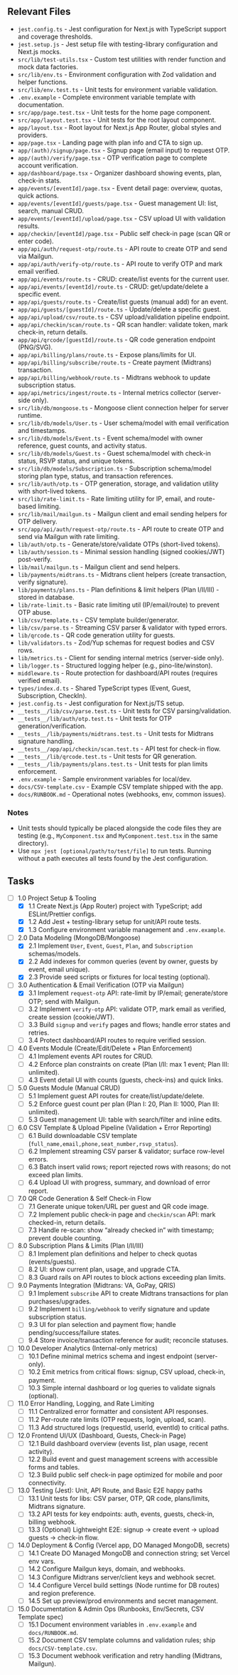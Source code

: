 ## Relevant Files

- `jest.config.ts` - Jest configuration for Next.js with TypeScript support and coverage thresholds.
- `jest.setup.js` - Jest setup file with testing-library configuration and Next.js mocks.
- `src/lib/test-utils.tsx` - Custom test utilities with render function and mock data factories.
- `src/lib/env.ts` - Environment configuration with Zod validation and helper functions.
- `src/lib/env.test.ts` - Unit tests for environment variable validation.
- `.env.example` - Complete environment variable template with documentation.
- `src/app/page.test.tsx` - Unit tests for the home page component.
- `src/app/layout.test.tsx` - Unit tests for the root layout component.
- `app/layout.tsx` - Root layout for Next.js App Router, global styles and providers.
- `app/page.tsx` - Landing page with plan info and CTA to sign up.
- `app/(auth)/signup/page.tsx` - Signup page (email input) to request OTP.
- `app/(auth)/verify/page.tsx` - OTP verification page to complete account verification.
- `app/dashboard/page.tsx` - Organizer dashboard showing events, plan, check-in stats.
- `app/events/[eventId]/page.tsx` - Event detail page: overview, quotas, quick actions.
- `app/events/[eventId]/guests/page.tsx` - Guest management UI: list, search, manual CRUD.
- `app/events/[eventId]/upload/page.tsx` - CSV upload UI with validation results.
- `app/checkin/[eventId]/page.tsx` - Public self check-in page (scan QR or enter code).
- `app/api/auth/request-otp/route.ts` - API route to create OTP and send via Mailgun.
- `app/api/auth/verify-otp/route.ts` - API route to verify OTP and mark email verified.
- `app/api/events/route.ts` - CRUD: create/list events for the current user.
- `app/api/events/[eventId]/route.ts` - CRUD: get/update/delete a specific event.
- `app/api/guests/route.ts` - Create/list guests (manual add) for an event.
- `app/api/guests/[guestId]/route.ts` - Update/delete a specific guest.
- `app/api/upload/csv/route.ts` - CSV upload/validation pipeline endpoint.
- `app/api/checkin/scan/route.ts` - QR scan handler: validate token, mark check-in, return details.
- `app/api/qrcode/[guestId]/route.ts` - QR code generation endpoint (PNG/SVG).
- `app/api/billing/plans/route.ts` - Expose plans/limits for UI.
- `app/api/billing/subscribe/route.ts` - Create payment (Midtrans) transaction.
- `app/api/billing/webhook/route.ts` - Midtrans webhook to update subscription status.
- `app/api/metrics/ingest/route.ts` - Internal metrics collector (server-side only).
- `src/lib/db/mongoose.ts` - Mongoose client connection helper for server runtime.
- `src/lib/db/models/User.ts` - User schema/model with email verification and timestamps.
- `src/lib/db/models/Event.ts` - Event schema/model with owner reference, guest counts, and activity status.
- `src/lib/db/models/Guest.ts` - Guest schema/model with check-in status, RSVP status, and unique tokens.
- `src/lib/db/models/Subscription.ts` - Subscription schema/model storing plan type, status, and transaction references.
- `src/lib/auth/otp.ts` - OTP generation, storage, and validation utility with short-lived tokens.
- `src/lib/rate-limit.ts` - Rate limiting utility for IP, email, and route-based limiting.
- `src/lib/mail/mailgun.ts` - Mailgun client and email sending helpers for OTP delivery.
- `src/app/api/auth/request-otp/route.ts` - API route to create OTP and send via Mailgun with rate limiting.
- `lib/auth/otp.ts` - Generate/store/validate OTPs (short-lived tokens).
- `lib/auth/session.ts` - Minimal session handling (signed cookies/JWT) post-verify.
- `lib/mail/mailgun.ts` - Mailgun client and send helpers.
- `lib/payments/midtrans.ts` - Midtrans client helpers (create transaction, verify signature).
- `lib/payments/plans.ts` - Plan definitions & limit helpers (Plan I/II/III) - stored in database.
- `lib/rate-limit.ts` - Basic rate limiting util (IP/email/route) to prevent OTP abuse.
- `lib/csv/template.ts` - CSV template builder/generator.
- `lib/csv/parse.ts` - Streaming CSV parser & validator with typed errors.
- `lib/qrcode.ts` - QR code generation utility for guests.
- `lib/validators.ts` - Zod/Yup schemas for request bodies and CSV rows.
- `lib/metrics.ts` - Client for sending internal metrics (server-side only).
- `lib/logger.ts` - Structured logging helper (e.g., pino-lite/winston).
- `middleware.ts` - Route protection for dashboard/API routes (requires verified email).
- `types/index.d.ts` - Shared TypeScript types (Event, Guest, Subscription, CheckIn).
- `jest.config.ts` - Jest configuration for Next.js/TS setup.
- `__tests__/lib/csv/parse.test.ts` - Unit tests for CSV parsing/validation.
- `__tests__/lib/auth/otp.test.ts` - Unit tests for OTP generation/verification.
- `__tests__/lib/payments/midtrans.test.ts` - Unit tests for Midtrans signature handling.
- `__tests__/app/api/checkin/scan.test.ts` - API test for check-in flow.
- `__tests__/lib/qrcode.test.ts` - Unit tests for QR generation.
- `__tests__/lib/payments/plans.test.ts` - Unit tests for plan limits enforcement.
- `.env.example` - Sample environment variables for local/dev.
- `docs/CSV-template.csv` - Example CSV template shipped with the app.
- `docs/RUNBOOK.md` - Operational notes (webhooks, env, common issues).

### Notes

- Unit tests should typically be placed alongside the code files they are testing (e.g., `MyComponent.tsx` and `MyComponent.test.tsx` in the same directory).
- Use `npx jest [optional/path/to/test/file]` to run tests. Running without a path executes all tests found by the Jest configuration.

## Tasks

- [ ] 1.0 Project Setup & Tooling
  - [x] 1.1 Create Next.js (App Router) project with TypeScript; add ESLint/Prettier configs.
  - [x] 1.2 Add Jest + testing-library setup for unit/API route tests.
  - [x] 1.3 Configure environment variable management and `.env.example`.

- [ ] 2.0 Data Modeling (MongoDB/Mongoose)
  - [x] 2.1 Implement `User`, `Event`, `Guest`, `Plan`, and `Subscription` schemas/models.
  - [x] 2.2 Add indexes for common queries (event by owner, guests by event, email unique).
  - [x] 2.3 Provide seed scripts or fixtures for local testing (optional).

- [ ] 3.0 Authentication & Email Verification (OTP via Mailgun)
  - [x] 3.1 Implement `request-otp` API: rate-limit by IP/email; generate/store OTP; send with Mailgun.
  - [ ] 3.2 Implement `verify-otp` API: validate OTP, mark email as verified, create session (cookie/JWT).
  - [ ] 3.3 Build `signup` and `verify` pages and flows; handle error states and retries.
  - [ ] 3.4 Protect dashboard/API routes to require verified session.

- [ ] 4.0 Events Module (Create/Edit/Delete + Plan Enforcement)
  - [ ] 4.1 Implement events API routes for CRUD.
  - [ ] 4.2 Enforce plan constraints on create (Plan I/II: max 1 event; Plan III: unlimited).
  - [ ] 4.3 Event detail UI with counts (guests, check-ins) and quick links.

- [ ] 5.0 Guests Module (Manual CRUD)
  - [ ] 5.1 Implement guest API routes for create/list/update/delete.
  - [ ] 5.2 Enforce guest count per plan (Plan I: 20, Plan II: 1000, Plan III: unlimited).
  - [ ] 5.3 Guest management UI: table with search/filter and inline edits.

- [ ] 6.0 CSV Template & Upload Pipeline (Validation + Error Reporting)
  - [ ] 6.1 Build downloadable CSV template (`full_name,email,phone,seat_number,rsvp_status`).
  - [ ] 6.2 Implement streaming CSV parser & validator; surface row-level errors.
  - [ ] 6.3 Batch insert valid rows; report rejected rows with reasons; do not exceed plan limits.
  - [ ] 6.4 Upload UI with progress, summary, and download of error report.

- [ ] 7.0 QR Code Generation & Self Check-in Flow
  - [ ] 7.1 Generate unique token/URL per guest and QR code image.
  - [ ] 7.2 Implement public check-in page and `checkin/scan` API: mark checked-in, return details.
  - [ ] 7.3 Handle re-scan: show “already checked in” with timestamp; prevent double counting.

- [ ] 8.0 Subscription Plans & Limits (Plan I/II/III)
  - [ ] 8.1 Implement plan definitions and helper to check quotas (events/guests).
  - [ ] 8.2 UI: show current plan, usage, and upgrade CTA.
  - [ ] 8.3 Guard rails on API routes to block actions exceeding plan limits.

- [ ] 9.0 Payments Integration (Midtrans: VA, GoPay, QRIS)
  - [ ] 9.1 Implement `subscribe` API to create Midtrans transactions for plan purchases/upgrades.
  - [ ] 9.2 Implement `billing/webhook` to verify signature and update subscription status.
  - [ ] 9.3 UI for plan selection and payment flow; handle pending/success/failure states.
  - [ ] 9.4 Store invoice/transaction reference for audit; reconcile statuses.

- [ ] 10.0 Developer Analytics (Internal-only metrics)
  - [ ] 10.1 Define minimal metrics schema and ingest endpoint (server-only).
  - [ ] 10.2 Emit metrics from critical flows: signup, CSV upload, check-in, payment.
  - [ ] 10.3 Simple internal dashboard or log queries to validate signals (optional).

- [ ] 11.0 Error Handling, Logging, and Rate Limiting
  - [ ] 11.1 Centralized error formatter and consistent API responses.
  - [ ] 11.2 Per-route rate limits (OTP requests, login, upload, scan).
  - [ ] 11.3 Add structured logs (requestId, userId, eventId) to critical paths.

- [ ] 12.0 Frontend UI/UX (Dashboard, Guests, Check-in Page)
  - [ ] 12.1 Build dashboard overview (events list, plan usage, recent activity).
  - [ ] 12.2 Build event and guest management screens with accessible forms and tables.
  - [ ] 12.3 Build public self check-in page optimized for mobile and poor connectivity.

- [ ] 13.0 Testing (Jest): Unit, API Route, and Basic E2E happy paths
  - [ ] 13.1 Unit tests for libs: CSV parser, OTP, QR code, plans/limits, Midtrans signature.
  - [ ] 13.2 API tests for key endpoints: auth, events, guests, check-in, billing webhook.
  - [ ] 13.3 (Optional) Lightweight E2E: signup → create event → upload guests → check-in flow.

- [ ] 14.0 Deployment & Config (Vercel app, DO Managed MongoDB, secrets)
  - [ ] 14.1 Create DO Managed MongoDB and connection string; set Vercel env vars.
  - [ ] 14.2 Configure Mailgun keys, domain, and webhooks.
  - [ ] 14.3 Configure Midtrans server/client keys and webhook secret.
  - [ ] 14.4 Configure Vercel build settings (Node runtime for DB routes) and region preference.
  - [ ] 14.5 Set up preview/prod environments and secret management.

- [ ] 15.0 Documentation & Admin Ops (Runbooks, Env/Secrets, CSV Template spec)
  - [ ] 15.1 Document environment variables in `.env.example` and `docs/RUNBOOK.md`.
  - [ ] 15.2 Document CSV template columns and validation rules; ship `docs/CSV-template.csv`.
  - [ ] 15.3 Document webhook verification and retry handling (Midtrans, Mailgun).
